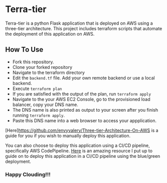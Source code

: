# Terra-tier

Terra-tier is a python Flask application that is deployed on AWS using a three-tier architecture.
This project includes terraform scripts that automate the deployment of this application on AWS.

## How To Use
- Fork this repository.
- Clone your forked repository
- Navigate to the terraform directory
- Edit the `backend.tf` file. Add your own remote backend or use a local backend.
- Execute `terraform plan`
- If you are satisfied with the output of the plan, run `terraform apply`
- Navigate to the your AWS EC2 Console, go to the provisioned load balancer, copy your DNS name.
- The DNS name is also printed as output to your screen after you finish running `terraform apply`.
- Paste this DNS name into a web browser to access your appplication.

[Here]https://github.com/envyvalery/Three-tier-Architecture-On-AWS is a guide for you if you wish to manually deploy this application.

You can also choose to deploy this application using a CI/CD pipeline, specifically AWS CodePipeline.
[Here](https://dev.to/kelvinskell/devops-on-aws-codepipeline-in-action-60k) is an amazing resource I put up to guide on to deploy this application in a CI/CD pipeline using the blue/green deployment.


### Happy Clouding!!!
